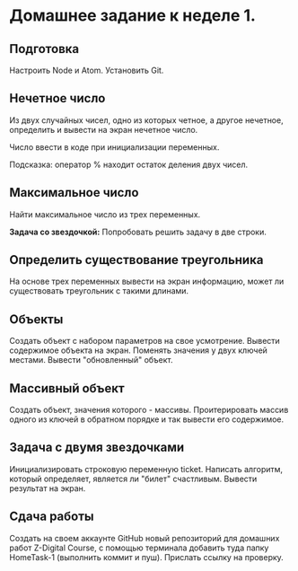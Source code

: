 # Домашнее задание к неделе 1.

## Подготовка
Настроить Node и Atom. Установить Git.

## Нечетное число
Из двух случайных чисел, одно из которых четное, а другое нечетное, определить и вывести на экран нечетное число.

Число ввести в коде при инициализации переменных.

Подсказка: оператор % находит остаток деления двух чисел.

## Максимальное число
Найти максимальное число из трех переменных.

<b>Задача со звездочкой:</b>
Попробовать решить задачу в две строки.

## Определить существование треугольника
На основе трех переменных вывести на экран информацию, может ли существовать треугольник с такими длинами.

## Объекты
Создать объект с набором параметров на свое усмотрение. Вывести содержимое объекта на экран. Поменять значения у двух ключей местами. Вывести "обновленный" объект.

## Массивный объект
Создать объект, значения которого - массивы. Проитерировать массив одного из ключей в обратном порядке и так вывести его содержимое.

## Задача с двумя звездочками
Инициализировать строковую переменную ticket.
Написать алгоритм, который определяет, является ли "билет" счастливым. Вывести результат на экран.

## Сдача работы
Создать на своем аккаунте GitHub новый репозиторий для домашних работ Z-Digital Course, с помощью терминала добавить туда папку HomeTask-1 (выполнить коммит и пуш). Прислать ссылку на проверку.
